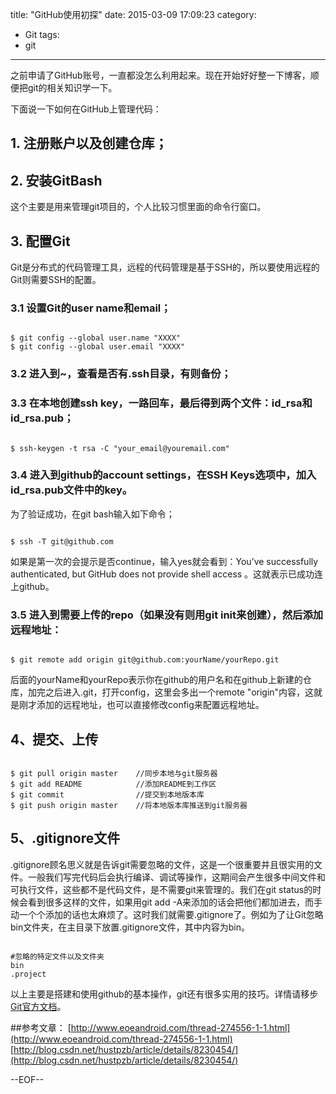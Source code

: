 title: "GitHub使用初探"
date: 2015-03-09 17:09:23
category: 
- Git
tags:
- git
---

之前申请了GitHub账号，一直都没怎么利用起来。现在开始好好整一下博客，顺便把git的相关知识学一下。

<!-- more -->

下面说一下如何在GitHub上管理代码：

## 1. 注册账户以及创建仓库；

## 2. 安装GitBash

这个主要是用来管理git项目的，个人比较习惯里面的命令行窗口。

## 3. 配置Git

Git是分布式的代码管理工具，远程的代码管理是基于SSH的，所以要使用远程的Git则需要SSH的配置。

### 3.1 设置Git的user name和email；

<pre><code class="language-git">
$ git config --global user.name "XXXX"
$ git config --global user.email "XXXX"
</code></pre>

### 3.2 进入到~，查看是否有.ssh目录，有则备份；

### 3.3 在本地创建ssh key，一路回车，最后得到两个文件：id_rsa和id_rsa.pub；

<pre><code class="language-git">
$ ssh-keygen -t rsa -C "your_email@youremail.com"
</code></pre>

### 3.4 进入到github的account settings，在SSH Keys选项中，加入id_rsa.pub文件中的key。

为了验证成功，在git bash输入如下命令；

<pre><code class="language-git">
$ ssh -T git@github.com
</code></pre>

如果是第一次的会提示是否continue，输入yes就会看到：You’ve successfully authenticated, but GitHub does not provide shell access 。这就表示已成功连上github。

### 3.5 进入到需要上传的repo（如果没有则用git init来创建），然后添加远程地址：

<pre><code class="language-git">
$ git remote add origin git@github.com:yourName/yourRepo.git
</code></pre>

后面的yourName和yourRepo表示你在github的用户名和在github上新建的仓库，加完之后进入.git，打开config，这里会多出一个remote "origin"内容，这就是刚才添加的远程地址，也可以直接修改config来配置远程地址。

## 4、提交、上传

<pre><code class="language-git">
$ git pull origin master	//同步本地与git服务器
$ git add README		    //添加README到工作区
$ git commit			    //提交到本地版本库
$ git push origin master	//将本地版本库推送到git服务器
</code></pre>

## 5、.gitignore文件

.gitignore顾名思义就是告诉git需要忽略的文件，这是一个很重要并且很实用的文件。一般我们写完代码后会执行编译、调试等操作，这期间会产生很多中间文件和可执行文件，这些都不是代码文件，是不需要git来管理的。我们在git status的时候会看到很多这样的文件，如果用git add -A来添加的话会把他们都加进去，而手动一个个添加的话也太麻烦了。这时我们就需要.gitignore了。例如为了让Git忽略bin文件夹，在主目录下放置.gitignore文件，其中内容为bin。

<pre><code class="language-git">
#忽略的特定文件以及文件夹
bin
.project
</code></pre>

以上主要是搭建和使用github的基本操作，git还有很多实用的技巧。详情请移步[Git官方文档](http://git-scm.com/doc)。


##参考文章：
[http://www.eoeandroid.com/thread-274556-1-1.html](http://www.eoeandroid.com/thread-274556-1-1.html)
[http://blog.csdn.net/hustpzb/article/details/8230454/](http://blog.csdn.net/hustpzb/article/details/8230454/)

--EOF--